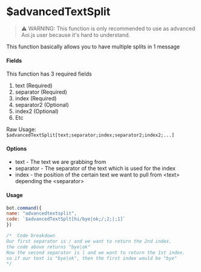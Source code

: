 # $advancedTextSplit

> ⚠ WARNING: This function is only recommended to use as advanced Aoi.js user because it's hard to understand.

This function basically allows you to have multiple splits in 1 message

#### Fields

This function has 3 required fields

1. text \(Required\)
2. separator \(Required\)
3. index \(Required\)
4. separator2 \(Optional\)
5. index2 \(Optional\)
6. Etc

Raw Usage: `$advancedTextSplit[text;separator;index;separator2;index2;...]`

#### Options

* text - The text we are grabbing from
* separator - The separator of the text which is used for the index
* index - the position of the certain text we want to pull from &lt;text&gt; depending the &lt;separator&gt;

#### Usage

```javascript
bot.command({
name: "advancedtextsplit",
code: `$advancedTextSplt[hi/bye|ok;/;2;|;1]`
})

/*  Code breakdown 
Our first separator is / and we want to return the 2nd index.
the code above returns "bye|ok"
Now the second separator is | and we want to return the 1st index.
so if our text is "bye|ok", then the first index would be "bye"
*/
```

